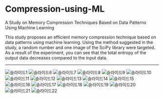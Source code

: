 # Compression-using-ML

 A Study on Memory Compression Techniques Based on Data Patterns Using Machine Learning
 
 This study proposes an efficient memory compression technique based on data patterns using machine learning.
 Using the method suggested in the study, a random number and one image of the SciPy library were targeted.
 As a result of the experiment, you can see that the total entropy of the output data decreases compared to the input data.

---

![슬라이드1](https://user-images.githubusercontent.com/70814964/93500937-bb665580-f94f-11ea-815a-1b33ef46d5b8.JPG)
![슬라이드6](https://user-images.githubusercontent.com/70814964/93500938-bc978280-f94f-11ea-8a89-edd3116151f4.JPG)
![슬라이드7](https://user-images.githubusercontent.com/70814964/93500941-bd301900-f94f-11ea-8a6d-3f01e23dff36.JPG)
![슬라이드8](https://user-images.githubusercontent.com/70814964/93500945-bdc8af80-f94f-11ea-9cd0-2ee8cdbb3a44.JPG)
![슬라이드9](https://user-images.githubusercontent.com/70814964/93500946-bdc8af80-f94f-11ea-97d1-5e5e7b791678.JPG)
![슬라이드10](https://user-images.githubusercontent.com/70814964/93500947-be614600-f94f-11ea-9b92-c424839a1ee2.JPG)
![슬라이드11](https://user-images.githubusercontent.com/70814964/93500951-bef9dc80-f94f-11ea-86cc-75085194976c.JPG)
![슬라이드12](https://user-images.githubusercontent.com/70814964/93500953-c02b0980-f94f-11ea-9fb0-a2221160272c.JPG)
![슬라이드13](https://user-images.githubusercontent.com/70814964/93500955-c02b0980-f94f-11ea-9321-98908ea6b77e.JPG)
![슬라이드14](https://user-images.githubusercontent.com/70814964/93500957-c0c3a000-f94f-11ea-85a4-ffdc28885a22.JPG)
![슬라이드15](https://user-images.githubusercontent.com/70814964/93500959-c0c3a000-f94f-11ea-9bb0-347fd076bd89.JPG)
![슬라이드16](https://user-images.githubusercontent.com/70814964/93500960-c15c3680-f94f-11ea-9ada-8f273d7d5fe9.JPG)
![슬라이드17](https://user-images.githubusercontent.com/70814964/93500962-c1f4cd00-f94f-11ea-9ffb-b6bb5005b5bd.JPG)
![슬라이드18](https://user-images.githubusercontent.com/70814964/93500964-c1f4cd00-f94f-11ea-8814-278217a82804.JPG)
![슬라이드19](https://user-images.githubusercontent.com/70814964/93500966-c28d6380-f94f-11ea-8505-667bbcb16384.JPG)
![슬라이드20](https://user-images.githubusercontent.com/70814964/93500968-c28d6380-f94f-11ea-9701-f7fe49513951.JPG)
![슬라이드21](https://user-images.githubusercontent.com/70814964/93500969-c325fa00-f94f-11ea-983e-21894f38a2b4.JPG)
![슬라이드22](https://user-images.githubusercontent.com/70814964/93500971-c3be9080-f94f-11ea-8eb7-908e3cff6762.JPG)
